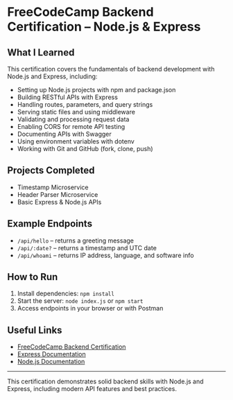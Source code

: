 
# FreeCodeCamp Backend Certification – Node.js & Express

## What I Learned

This certification covers the fundamentals of backend development with Node.js and Express, including:

- Setting up Node.js projects with npm and package.json
- Building RESTful APIs with Express
- Handling routes, parameters, and query strings
- Serving static files and using middleware
- Validating and processing request data
- Enabling CORS for remote API testing
- Documenting APIs with Swagger
- Using environment variables with dotenv
- Working with Git and GitHub (fork, clone, push)

## Projects Completed
- Timestamp Microservice
- Header Parser Microservice
- Basic Express & Node.js APIs

## Example Endpoints
- `/api/hello` – returns a greeting message
- `/api/:date?` – returns a timestamp and UTC date
- `/api/whoami` – returns IP address, language, and software info

## How to Run
1. Install dependencies: `npm install`
2. Start the server: `node index.js` or `npm start`
3. Access endpoints in your browser or with Postman

## Useful Links
- [FreeCodeCamp Backend Certification](https://www.freecodecamp.org/learn/back-end-development-and-apis/)
- [Express Documentation](https://expressjs.com/)
- [Node.js Documentation](https://nodejs.org/en/docs/)

---
This certification demonstrates solid backend skills with Node.js and Express, including modern API features and best practices.
